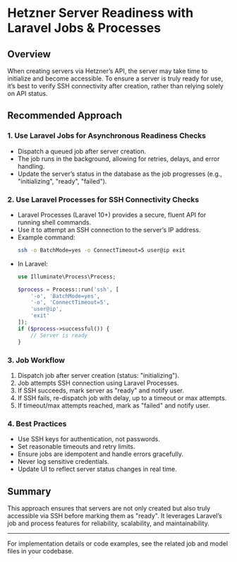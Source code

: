 # Hetzner Server Readiness with Laravel Jobs & Processes

## Overview

When creating servers via Hetzner’s API, the server may take time to initialize and become accessible. To ensure a server is truly ready for use, it’s best to verify SSH connectivity after creation, rather than relying solely on API status.

## Recommended Approach

### 1. Use Laravel Jobs for Asynchronous Readiness Checks
- Dispatch a queued job after server creation.
- The job runs in the background, allowing for retries, delays, and error handling.
- Update the server’s status in the database as the job progresses (e.g., "initializing", "ready", "failed").

### 2. Use Laravel Processes for SSH Connectivity Checks
- Laravel Processes (Laravel 10+) provides a secure, fluent API for running shell commands.
- Use it to attempt an SSH connection to the server’s IP address.
- Example command:
  ```bash
  ssh -o BatchMode=yes -o ConnectTimeout=5 user@ip exit
  ```
- In Laravel:
  ```php
  use Illuminate\Process\Process;

  $process = Process::run('ssh', [
      '-o', 'BatchMode=yes',
      '-o', 'ConnectTimeout=5',
      'user@ip',
      'exit'
  ]);
  if ($process->successful()) {
      // Server is ready
  }
  ```

### 3. Job Workflow
1. Dispatch job after server creation (status: "initializing").
2. Job attempts SSH connection using Laravel Processes.
3. If SSH succeeds, mark server as "ready" and notify user.
4. If SSH fails, re-dispatch job with delay, up to a timeout or max attempts.
5. If timeout/max attempts reached, mark as "failed" and notify user.

### 4. Best Practices
- Use SSH keys for authentication, not passwords.
- Set reasonable timeouts and retry limits.
- Ensure jobs are idempotent and handle errors gracefully.
- Never log sensitive credentials.
- Update UI to reflect server status changes in real time.

## Summary

This approach ensures that servers are not only created but also truly accessible via SSH before marking them as "ready". It leverages Laravel’s job and process features for reliability, scalability, and maintainability.

---

For implementation details or code examples, see the related job and model files in your codebase.